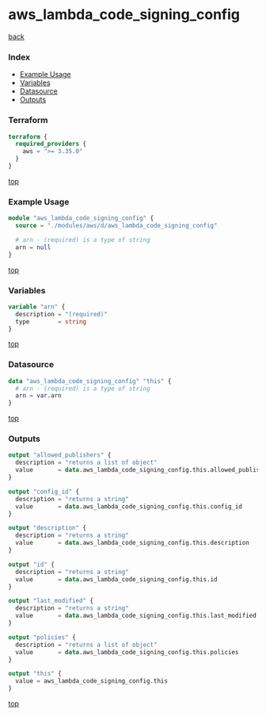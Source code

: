 # aws_lambda_code_signing_config

[back](../aws.md)

### Index

- [Example Usage](#example-usage)
- [Variables](#variables)
- [Datasource](#datasource)
- [Outputs](#outputs)

### Terraform

```terraform
terraform {
  required_providers {
    aws = ">= 3.35.0"
  }
}
```

[top](#index)

### Example Usage

```terraform
module "aws_lambda_code_signing_config" {
  source = "./modules/aws/d/aws_lambda_code_signing_config"

  # arn - (required) is a type of string
  arn = null
}
```

[top](#index)

### Variables

```terraform
variable "arn" {
  description = "(required)"
  type        = string
}
```

[top](#index)

### Datasource

```terraform
data "aws_lambda_code_signing_config" "this" {
  # arn - (required) is a type of string
  arn = var.arn
}
```

[top](#index)

### Outputs

```terraform
output "allowed_publishers" {
  description = "returns a list of object"
  value       = data.aws_lambda_code_signing_config.this.allowed_publishers
}

output "config_id" {
  description = "returns a string"
  value       = data.aws_lambda_code_signing_config.this.config_id
}

output "description" {
  description = "returns a string"
  value       = data.aws_lambda_code_signing_config.this.description
}

output "id" {
  description = "returns a string"
  value       = data.aws_lambda_code_signing_config.this.id
}

output "last_modified" {
  description = "returns a string"
  value       = data.aws_lambda_code_signing_config.this.last_modified
}

output "policies" {
  description = "returns a list of object"
  value       = data.aws_lambda_code_signing_config.this.policies
}

output "this" {
  value = aws_lambda_code_signing_config.this
}
```

[top](#index)